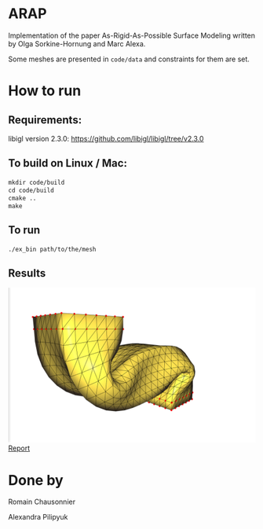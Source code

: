 # ARAP
Implementation of the paper As-Rigid-As-Possible Surface Modeling written by Olga Sorkine-Hornung and Marc Alexa.

Some meshes are presented in `code/data` and constraints for them are set.

# How to run

## Requirements:

libigl version 2.3.0: https://github.com/libigl/libigl/tree/v2.3.0 


## To build on Linux / Mac:
```
mkdir code/build
cd code/build
cmake ..
make
```

## To run
```
./ex_bin path/to/the/mesh
```

## Results

![Bent right block](report/images/folded_bar.png)
[Report](report/ARAP-Chaussonnier_Romain-Pilipyuk_Alexandra.pdf)

# Done by
Romain Chausonnier

Alexandra Pilipyuk
